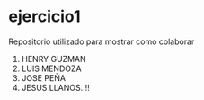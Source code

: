 # ejercicio1
Repositorio utilizado para mostrar como colaborar

1. HENRY GUZMAN
2. LUIS MENDOZA
9. JOSE PEÑA
25. JESUS LLANOS..!!

